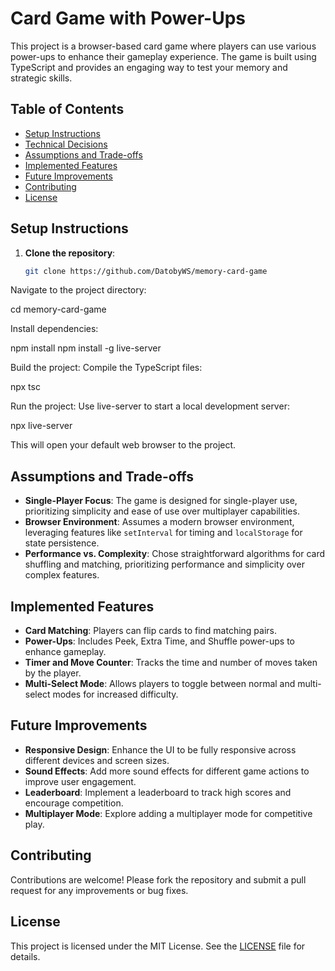 # Card Game with Power-Ups

This project is a browser-based card game where players can use various power-ups to enhance their gameplay experience. The game is built using TypeScript and provides an engaging way to test your memory and strategic skills.

## Table of Contents

- [Setup Instructions](#setup-instructions)
- [Technical Decisions](#technical-decisions)
- [Assumptions and Trade-offs](#assumptions-and-trade-offs)
- [Implemented Features](#implemented-features)
- [Future Improvements](#future-improvements)
- [Contributing](#contributing)
- [License](#license)

## Setup Instructions

1. **Clone the repository**:
   ```bash
   git clone https://github.com/DatobyWS/memory-card-game

Navigate to the project directory:

cd memory-card-game

Install dependencies:

npm install
npm install -g live-server

Build the project: Compile the TypeScript files:

npx tsc

Run the project: Use live-server to start a local development server:

npx live-server

This will open your default web browser to the project.

## Assumptions and Trade-offs

- **Single-Player Focus**: The game is designed for single-player use, prioritizing simplicity and ease of use over multiplayer capabilities.
- **Browser Environment**: Assumes a modern browser environment, leveraging features like `setInterval` for timing and `localStorage` for state persistence.
- **Performance vs. Complexity**: Chose straightforward algorithms for card shuffling and matching, prioritizing performance and simplicity over complex features.

## Implemented Features

- **Card Matching**: Players can flip cards to find matching pairs.
- **Power-Ups**: Includes Peek, Extra Time, and Shuffle power-ups to enhance gameplay.
- **Timer and Move Counter**: Tracks the time and number of moves taken by the player.
- **Multi-Select Mode**: Allows players to toggle between normal and multi-select modes for increased difficulty.

## Future Improvements

- **Responsive Design**: Enhance the UI to be fully responsive across different devices and screen sizes.
- **Sound Effects**: Add more sound effects for different game actions to improve user engagement.
- **Leaderboard**: Implement a leaderboard to track high scores and encourage competition.
- **Multiplayer Mode**: Explore adding a multiplayer mode for competitive play.

## Contributing

Contributions are welcome! Please fork the repository and submit a pull request for any improvements or bug fixes.

## License

This project is licensed under the MIT License. See the [LICENSE](LICENSE) file for details.
